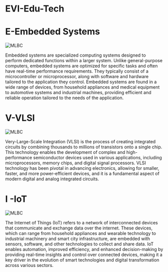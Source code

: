 # EVI-Edu-Tech
# E-Embedded Systems
<img src="https://github.com/vaibhavnaware01/FAN11_FSK_FG25/blob/main/images/Border_Router.jpg" alt="MLBC">

Embedded systems are specialized computing systems designed to perform dedicated functions within a larger system. Unlike general-purpose computers, embedded systems are optimized for specific tasks and often have real-time performance requirements. They typically consist of a microcontroller or microprocessor, along with software and hardware tailored to the application they control. Embedded systems are found in a wide range of devices, from household appliances and medical equipment to automotive systems and industrial machines, providing efficient and reliable operation tailored to the needs of the application.
# V-VLSI 
<img src="https://github.com/vaibhavnaware01/FAN11_FSK_FG25/blob/main/images/Border_Router.jpg" alt="MLBC">

Very-Large-Scale Integration (VLSI) is the process of creating integrated circuits by combining thousands to millions of transistors onto a single chip. This technology enables the development of complex and high-performance semiconductor devices used in various applications, including microprocessors, memory chips, and digital signal processors. VLSI technology has been pivotal in advancing electronics, allowing for smaller, faster, and more power-efficient devices, and it is a fundamental aspect of modern digital and analog integrated circuits.
# I -IoT
<img src="https://github.com/vaibhavnaware01/FAN11_FSK_FG25/blob/main/images/Border_Router.jpg" alt="MLBC">

The Internet of Things (IoT) refers to a network of interconnected devices that communicate and exchange data over the internet. These devices, which can range from household appliances and wearable technology to industrial machinery and smart city infrastructure, are embedded with sensors, software, and other technologies to collect and share data. IoT enables automation, improved efficiency, and enhanced decision-making by providing real-time insights and control over connected devices, making it a key driver in the evolution of smart technologies and digital transformation across various sectors.
